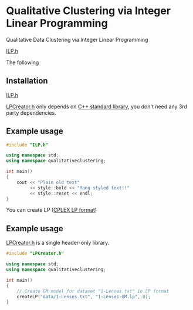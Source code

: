 # Qualitative Clustering via Integer Linear Programming
Qualitative Data Clustering via Integer Linear Programming

[ILP.h](ILP.h)

The following 

Installation
------------

[ILP.h](ILP.h) 

[LPCreator.h](LPCreator.h) only depends on [C++ standard library](http://en.cppreference.com/w/cpp/header), you don't need any 3rd party dependencies.


Example usage
-------------

```c++
#include "ILP.h"

using namespace std;
using namespace qualitativeclustering;

int main()
{
    cout << "Plain old text"
         << style::bold << "Rang styled text!!"
         << style::reset << endl;
}
```

You can create LP ([CPLEX LP format](https://www.ibm.com/support/knowledgecenter/SSSA5P_12.5.0/ilog.odms.cplex.help/CPLEX/FileFormats/topics/LP.html)) 

Example usage
-------------

[LPCreator.h](LPCreator.h) is a single header-only library.  

```c++
#include "LPCreator.h"

using namespace std;
using namespace qualitativeclustering;

int main()
{
    // Create GM model for dataset "1-Lenses.txt" in LP format
    createLP("data/1-Lenses.txt", "1-Lenses-GM.lp", 0);
}
```
